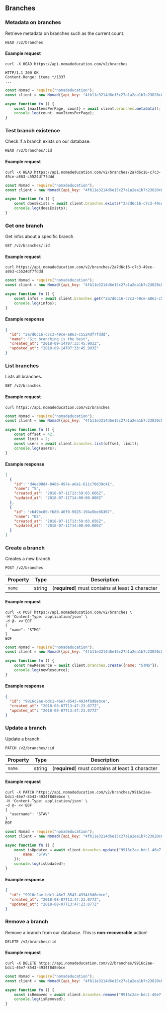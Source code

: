 ## Branches

### Metadata on branches

Retrieve metadata on branches such as the current count.

```endpoint
HEAD /v2/branches
```

#### Example request

```curl
curl -X HEAD https://api.nomadeducation.com/v2/branches

HTTP/1.1 200 OK
Content-Range: items */1337
...
```

```javascript
const Nomad = require("nomadeducation");
const client = new Nomad({api_key: "4fb11e3214d6e15c27a1a2ea1b7c23820c8bada4"});

async function fn () {
    const {maxItemsPerPage, count} = await client.branches.metadata();
    console.log(count, maxItemsPerPage);
}
```

### Test branch existence

Check if a branch exists on our database.

```endpoint
HEAD /v2/branches/:id
```

#### Example request

```curl
curl -X HEAD https://api.nomadeducation.com/v2/branches/2a7d6c16-c7c3-49ce-a863-c5524df7fddd
```

```javascript
const Nomad = require("nomadeducation");
const client = new Nomad({api_key: "4fb11e3214d6e15c27a1a2ea1b7c23820c8bada4"});

async function fn () {
    const doesExists = await client.branches.exists("2a7d6c16-c7c3-49ce-a863-c5524df7fddd");
    console.log(doesExists);
}
```

### Get one branch

Get infos about a specific branch.

```endpoint
GET /v2/branches/:id
```

#### Example request

```curl
curl https://api.nomadeducation.com/v2/branches/2a7d6c16-c7c3-49ce-a863-c5524df7fddd
```

```javascript
const Nomad = require("nomadeducation");
const client = new Nomad({api_key: "4fb11e3214d6e15c27a1a2ea1b7c23820c8bada4"});

async function fn () {
    const infos = await client.branches.get("2a7d6c16-c7c3-49ce-a863-c5524df7fddd");
    console.log(infos);
}
```

#### Example response

```json
{
  "id": "2a7d6c16-c7c3-49ce-a863-c5524df7fddd",
  "name": "Git branching is the best",
  "created_at": "2018-09-14T07:33:45.903Z",
  "updated_at": "2018-09-14T07:33:45.903Z"
}
```

### List branches

Lists all branches.

```endpoint
GET /v2/branches
```

#### Example request

```curl
curl https://api.nomadeducation.com/v2/branches
```

```javascript
const Nomad = require("nomadeducation");
const client = new Nomad({api_key: "4fb11e3214d6e15c27a1a2ea1b7c23820c8bada4"});

async function fn () {
    const offset = 42;
    const limit = 2;
    const users = await client.branches.list(offset, limit);
    console.log(users);
}
```

#### Example response

```json
[
  {
    "id": "d4ea00d4-0488-497e-a6a1-611c70d39c41",
    "name": "S",
    "created_at": "2018-07-11T13:59:03.666Z",
    "updated_at": "2018-07-11T14:00:00.000Z"
  },
  {
    "id": "cb49bc80-fb80-40f9-9025-194a5be86307",
    "name": "ES",
    "created_at": "2018-07-11T13:59:03.656Z",
    "updated_at": "2018-07-11T14:00:00.000Z"
  }
]
```

### Create a branch

Creates a new branch.

```endpoint
POST /v2/branches
```

Property | Type | Description
---|---|---
`name` | string | (**required**) must contains at least **1** character

#### Example request

```curl
curl -X POST https://api.nomadeducation.com/v2/branches \
-H 'Content-Type: application/json' \
-d @- <<'EOF'
{
  "name": "STMG"
}
EOF
```

```javascript
const Nomad = require("nomadeducation");
const client = new Nomad({api_key: "4fb11e3214d6e15c27a1a2ea1b7c23820c8bada4"});

async function fn () {
    const newResource = await client.branches.create({name: "STMG"});
    console.log(newResource);
}
```

#### Example response

```json
{
  "id": "9916c2ae-bdc1-46e7-8543-4934f8d8ebce",
  "created_at": "2018-08-07T13:47:23.077Z",
  "updated_at": "2018-08-07T13:47:23.077Z"
}
```

### Update a branch

Update a branch.

```endpoint
PATCH /v2/branches/:id
```

Property | Type | Description
---|---|---
`name` | string | (**required**) must contains at least **1** character

#### Example request

```curl
curl -X PATCH https://api.nomadeducation.com/v2/branches/9916c2ae-bdc1-46e7-8543-4934f8d8ebce \
-H 'Content-Type: application/json' \
-d @- <<'EOF'
{
  "username": "STAV"
}
EOF
```

```javascript
const Nomad = require("nomadeducation");
const client = new Nomad({api_key: "4fb11e3214d6e15c27a1a2ea1b7c23820c8bada4"});

async function fn () {
    const isUpdated = await client.branches.update("9916c2ae-bdc1-46e7-8543-4934f8d8ebce", {
        name: "STAV"
    });
    console.log(isUpdated);
}
```

#### Example response

```json
{
  "id": "9916c2ae-bdc1-46e7-8543-4934f8d8ebce",
  "created_at": "2018-08-07T13:47:23.077Z",
  "updated_at": "2018-08-07T13:47:23.077Z"
}
```

### Remove a branch

Remove a branch from our database. This is **non-recoverable** action!

```endpoint
DELETE /v2/branches/:id
```

#### Example request

```curl
curl -X DELETE https://api.nomadeducation.com/v2/branches/9916c2ae-bdc1-46e7-8543-4934f8d8ebce
```

```javascript
const Nomad = require("nomadeducation");
const client = new Nomad({api_key: "4fb11e3214d6e15c27a1a2ea1b7c23820c8bada4"});

async function fn () {
    const isRemoved = await client.branches.remove("9916c2ae-bdc1-46e7-8543-4934f8d8ebce");
    console.log(isRemoved);
}
```

